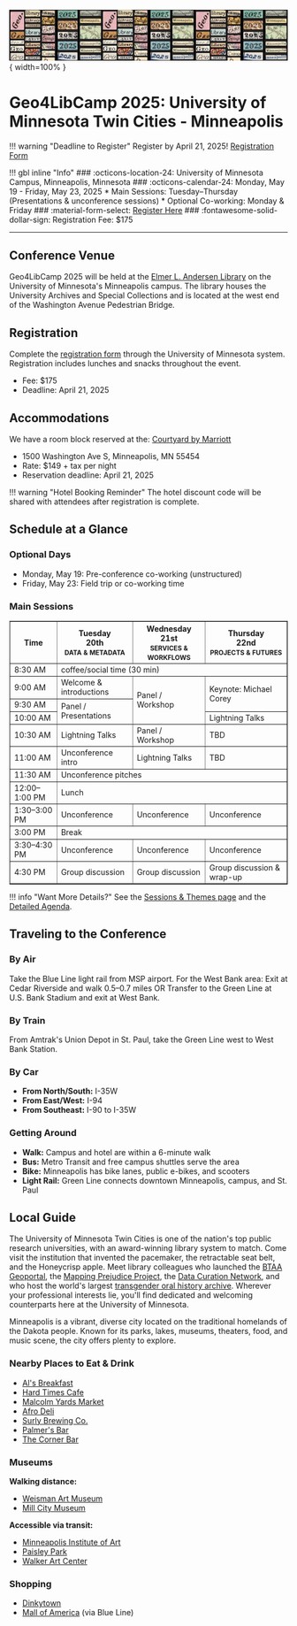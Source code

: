 ![Geo4LibCamp 2025 banner](../images/banner-2025.png){ width=100% }

# Geo4LibCamp 2025: University of Minnesota Twin Cities - Minneapolis

!!! warning "Deadline to Register"
    Register by April 21, 2025! [Registration Form](https://learning.umn.edu/portal/events/reg/participantTypeSelection.do?method=load&entityId=54713343)

!!! gbl inline "Info"
    ### :octicons-location-24: University of Minnesota Campus, Minneapolis, Minnesota
    ### :octicons-calendar-24: Monday, May 19 - Friday, May 23, 2025
    * Main Sessions: Tuesday–Thursday (Presentations & unconference sessions)
    * Optional Co-working: Monday & Friday
    ### :material-form-select: [Register Here](https://learning.umn.edu/portal/events/reg/participantTypeSelection.do?method=load&entityId=54713343)
    ### :fontawesome-solid-dollar-sign: Registration Fee: $175

---

## Conference Venue
Geo4LibCamp 2025 will be held at the [Elmer L. Andersen Library](https://www.lib.umn.edu/spaces/andersen) on the University of Minnesota's Minneapolis campus. The library houses the University Archives and Special Collections and is located at the west end of the Washington Avenue Pedestrian Bridge.

## Registration
Complete the [registration form](https://learning.umn.edu/portal/events/reg/participantTypeSelection.do?method=load&entityId=54713343) through the University of Minnesota system. Registration includes lunches and snacks throughout the event.

- Fee: $175
- Deadline: April 21, 2025

## Accommodations
We have a room block reserved at the:
[Courtyard by Marriott](https://www.marriott.com/en-us/hotels/mspdc-courtyard-minneapolis-downtown/overview/)

- 1500 Washington Ave S, Minneapolis, MN 55454
- Rate: $149 + tax per night
- Reservation deadline: April 21, 2025

!!! warning "Hotel Booking Reminder"
    The hotel discount code will be shared with attendees after registration is complete.

## Schedule at a Glance
### Optional Days
- Monday, May 19: Pre-conference co-working (unstructured)
- Friday, May 23: Field trip or co-working time

### Main Sessions
<table border="1" cellpadding="6" cellspacing="0">
  <thead>
    <tr>
      <th>Time</th>
      <th>Tuesday<br>20th<br><small>DATA & METADATA</small></th>
      <th>Wednesday<br>21st<br><small>SERVICES & WORKFLOWS</small></th>
      <th>Thursday<br>22nd<br><small>PROJECTS & FUTURES</small></th>
    </tr>
  </thead>
  <tbody>
    <tr><td>8:30 AM</td><td colspan="3">coffee/social time (30 min)</td></tr>
    <tr><td>9:00 AM</td><td>Welcome & introductions</td><td rowspan="3">Panel / Workshop</td><td rowspan="2">Keynote: Michael Corey</td></tr>
    <tr><td>9:30 AM</td><td rowspan="2">Panel / Presentations</td></tr>
    <tr><td>10:00 AM</td><td>Lightning Talks</td></tr>
    <tr><td>10:30 AM</td><td>Lightning Talks</td><td>Panel / Workshop</td><td>TBD</td></tr>
    <tr><td>11:00 AM</td><td>Unconference intro</td><td>Lightning Talks</td><td>TBD</td></tr>
    <tr><td>11:30 AM</td><td colspan="3">Unconference pitches</td></tr>
    <tr><td>12:00–1:00 PM</td><td colspan="3">Lunch</td></tr>
    <tr><td>1:30–3:00 PM</td><td>Unconference</td><td>Unconference</td><td>Unconference</td></tr>
    <tr><td>3:00 PM</td><td colspan="3">Break</td></tr>
    <tr><td>3:30–4:30 PM</td><td>Unconference</td><td>Unconference</td><td>Unconference</td></tr>
    <tr><td>4:30 PM</td><td>Group discussion</td><td>Group discussion</td><td>Group discussion & wrap-up</td></tr>
  </tbody>
</table>

!!! info "Want More Details?"
    See the [Sessions & Themes page](sessions.md) and the [Detailed Agenda](agenda.md).

## Traveling to the Conference
### By Air
Take the Blue Line light rail from MSP airport. For the West Bank area: Exit at Cedar Riverside and walk 0.5–0.7 miles OR Transfer to the Green Line at U.S. Bank Stadium and exit at West Bank.

### By Train
From Amtrak's Union Depot in St. Paul, take the Green Line west to West Bank Station.

### By Car
- **From North/South:** I-35W
- **From East/West:** I-94
- **From Southeast:** I-90 to I-35W

### Getting Around
- **Walk:** Campus and hotel are within a 6-minute walk
- **Bus:** Metro Transit and free campus shuttles serve the area
- **Bike:** Minneapolis has bike lanes, public e-bikes, and scooters
- **Light Rail:** Green Line connects downtown Minneapolis, campus, and St. Paul

## Local Guide

The University of Minnesota Twin Cities is one of the nation's top public research universities, with an award-winning library system to match.  Come visit the institution that invented the pacemaker, the retractable seat belt, and the Honeycrisp apple. Meet library colleagues who launched the [BTAA Geoportal](https://geo.btaa.org), the [Mapping Prejudice Project](https://mappingprejudice.umn.edu), the [Data Curation Network](https://datacurationnetwork.org), and who host the world's largest [transgender oral history archive](https://www.lib.umn.edu/collections/special/tretter/transgender-oral-history-project). Wherever your professional interests lie, you'll find dedicated and welcoming counterparts here at the University of Minnesota.

Minneapolis is a vibrant, diverse city located on the traditional homelands of the Dakota people. Known for its parks, lakes, museums, theaters, food, and music scene, the city offers plenty to explore. 

### Nearby Places to Eat & Drink
- [Al's Breakfast](https://www.alsbreakfastmpls.com/)
- [Hard Times Cafe](https://www.facebook.com/hardtimescafe/)
- [Malcolm Yards Market](https://malcolmyards.market/)
- [Afro Deli](https://www.afrodeli.com)
- [Surly Brewing Co.](https://surlybrewing.com/)
- [Palmer's Bar](https://palmers-bar.com/home)
- [The Corner Bar](https://thecorner.bar)

### Museums
**Walking distance:**
- [Weisman Art Museum](https://wam.umn.edu/)
- [Mill City Museum](https://www.mnhs.org/millcity)

**Accessible via transit:**
- [Minneapolis Institute of Art](https://new.artsmia.org/exhibitions)
- [Paisley Park](https://www.paisleypark.com/)
- [Walker Art Center](https://walkerart.org/)

### Shopping
- [Dinkytown](https://discoverthecities.com/dinkytown-minneapolis-guide/)
- [Mall of America](https://www.mallofamerica.com/) (via Blue Line)